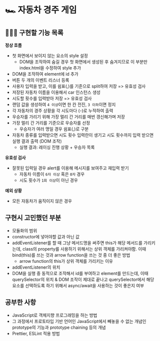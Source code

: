 # 🏎️ 자동차 경주 게임

## 👩🏻‍💻 구현할 기능 목록

**정상 흐름**

- 첫 화면에서 보이지 않는 요소의 style 설정
  - DOM을 조작하여 숨길 경우 첫 화면에서 생성된 후 숨겨지므로 이 부분만 index.html을 수정하여 style 추가
- DOM을 조작하여 element에 id 추가
- 버튼 두 개의 이벤트 리스너 등록
- 사용자 입력을 받고, 이를 쉼표(,)를 기준으로 split하여 저장 => 유효성 검사
- 저장된 자동차 이름을 이용해서 car 인스턴스 생성
- 시도할 횟수를 입력받아 저장 => 유효성 검사
- 랜덤 값을 생성하여 `4 이상`이면 한 칸 전진, `3 이하`이면 정지
- 각 자동차의 경주 상황을 각 시도마다 (-)로 누적하여 출력
- 우승자를 가리기 위해 가장 멀리 간 거리를 매번 갱신해가며 저장
- 가장 멀리 간 거리를 기준으로 우승자를 선정
  - 우승자가 여러 명일 경우 쉼표(,)로 구분
- 자동차 종류를 입력받으면 시도 횟수 입력란이 생기고 시도 횟수까지 입력 받으면 실행 결과 출력 (DOM 조작)
  - 실행 결과: 레이싱 진행 상황 + 우승자 목록

**유효성 검사**

- 잘못된 입력일 경우 alert를 이용해 메시지를 보여주고 재입력 받기
  - 자동차 이름이 `6자 이상` 혹은 `0자` 경우
  - 시도 횟수가 `1회 이상`이 아닌 경우

**예외 상황**

- 모든 자동차가 움직이지 않은 경우

## 구현시 고민했던 부분

- 모듈화의 범위
- constructor에 넣어야할 값과 아닌 값
- addEventListener를 할 때 그냥 메서드명을 써주면 this가 해당 메서드를 가리키는데, class의 property를 사용하기 위해서는 상위 객체를 가리켜야함. 이때 bind(this)를 쓰는 것과 arrow function을 쓰는 것 중 더 좋은 방법
  - arrow function의 this가 상위 객체를 가리키는 이유
- addEventListener의 위치
- DOM을 실행 중 동적으로 조작해서 id를 부여하고 element를 만드는데, 이때 querySelector의 위치 & DOM 조작이 제대로 끝나고 querySelector에서 해당 요소를 선택하도록 하기 위해서 async/await을 사용하는 것이 좋은지 여부

## 공부한 사항

- JavaScript로 객체지향 프로그래밍을 하는 방법
- 그 과정에서 프로토타입 기반 언어인 JavaScript에서 빼놓을 수 없는 개념인 prototype의 기능과 prototype chaining 등의 개념
- Prettier, ESLint 적용 방법
